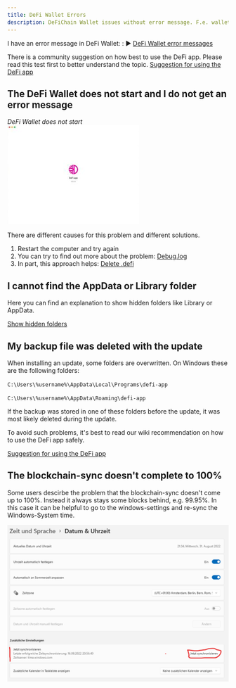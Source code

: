 ```yaml
---
title: DeFi Wallet Errors
description: DeFiChain Wallet issues without error message. F.e. wallet not starting, AppData missing, backup overwritten, blockchain not syncing to 100%.
---
```


I have an error message in DeFi Wallet: : ▶ [DeFi Wallet error messages](./DeFi_Wallet_error_messages.md)

There is a community suggestion on how best to use the DeFi app. Please read this test first to better understand the topic. [Suggestion for using the DeFi app](./Suggestion_for_using_the_DeFi_app.md)

## The DeFi Wallet does not start and I do not get an error message

_DeFi Wallet does not start_  
![DeFi Wallet does not start](./../media/defiwalleterrors_EN_1.jpg)

There are different causes for this problem and different solutions.

1.  Restart the computer and try again
2.  You can try to find out more about the problem: [Debug.log](./Debug.log.md)
3.  In part, this approach helps: [Delete .defi](./Delete_dot_defi.md)

## I cannot find the AppData or Library folder

Here you can find an explanation to show hidden folders like Library or AppData.

[Show hidden folders](./Show_hidden_folders.md)

## My backup file was deleted with the update

When installing an update, some folders are overwritten. On Windows these are the following folders:

`C:\Users\%username%\AppData\Local\Programs\defi-app`

`C:\Users\%username%\AppData\Roaming\defi-app`

If the backup was stored in one of these folders before the update, it was most likely deleted during the update.

To avoid such problems, it's best to read our wiki recommendation on how to use the DeFi app safely.

[Suggestion for using the DeFi app](./Suggestion_for_using_the_DeFi_app.md)

## The blockchain-sync doesn't complete to 100%

Some users descirbe the problem that the blockchain-sync doesn't come up to 100%. Instead it always stays some blocks behind, e.g. 99.95%. In this case it can be helpful to go to the windows-settings and re-sync the Windows-System time.

![](./../media/walleterrors_EN_windows-settings.png)
